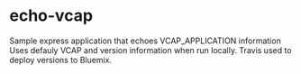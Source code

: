 # echo-vcap
Sample express application that echoes VCAP_APPLICATION information
Uses defauly VCAP and version information when run locally.
Travis used to deploy versions to Bluemix.


#####
